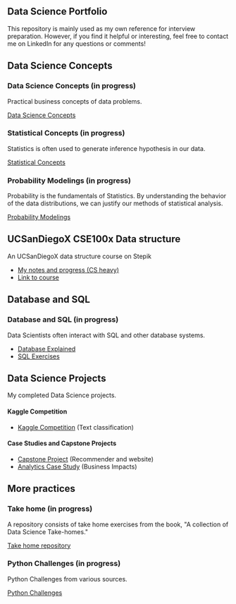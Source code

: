 
## Data Science Portfolio

<!-- <p align="center">
  <img width="600" height="325" src="https://github.com/kammybdeng/data-science-portfolio/blob/master/img/word-cloud3.v2.png">
</p> -->

This repository is mainly used as my own reference for interview preparation. However, if you find it helpful or interesting, feel free to contact me on LinkedIn for any questions or comments!

<!-- You can build a wordcloud too! See my code [here](https://github.com/kammybdeng/data-science-portfolio/blob/master/extra/wordcloud.py). -->

<!-- ## Contents
- [Data Science Concepts](#Data-Science-Concepts)
- [UCSanDiegoX CSE100x (Data Structure)](#UCSanDiegoX-CSE100x-Data-Structure)
- [Database and SQL](#Database-and-SQL)
- [Projects and more practices](#Data-Science-Projects) -->


## Data Science Concepts

### Data Science Concepts (in progress)
Practical business concepts of data problems.

[Data Science Concepts](https://github.com/kammybdeng/data-science-notes/blob/master/general_notes/Data_Science_notes.ipynb)

### Statistical Concepts (in progress)
Statistics is often used to generate inference hypothesis in our data.

[Statistical Concepts](https://github.com/kammybdeng/dsi-interview-prep/blob/master/Stats%20Concepts.ipynb)

### Probability Modelings (in progress)
Probability is the fundamentals of Statistics. By understanding the behavior of the data distributions, we can justify our methods of statistical analysis.

[Probability Modelings](https://github.com/kammybdeng/dsi-interview-prep/blob/master/probability%20simulations.ipynb)


## UCSanDiegoX CSE100x Data structure
An UCSanDiegoX data structure course on Stepik
- [My notes and progress (CS heavy) ](https://github.com/kammybdeng/data-science-portfolio/blob/master/data-structure.md)
- [Link to course](https://stepik.org/course/579/)


## Database and SQL

### Database and SQL (in progress)
Data Scientists often interact with SQL and other database systems.

- [Database Explained](https://github.com/kammybdeng/data-science-notes/blob/master/database-explained.ipynb)
- [SQL Exercises](https://github.com/kammybdeng/data-science-notes/blob/master/sql_exercises.ipynb)



## Data Science Projects

My completed Data Science projects.

#### Kaggle Competition
- [Kaggle Competition](https://github.com/kammybdeng/quora-insincere-question) (Text classification)

#### Case Studies and Capstone Projects
- [Capstone Project](https://github.com/kammybdeng/travel-time-rec) (Recommender and website)
- [Analytics Case Study](https://github.com/kammybdeng/churn-analysis-case-study) (Business Impacts)


## More practices

### Take home (in progress)
A repository consists of take home exercises from the book, "A collection of Data Science Take-homes."

[Take home repository](https://github.com/kammybdeng/take-home-practices)

### Python Challenges (in progress)

Python Challenges from various sources.

[Python Challenges](https://github.com/kammybdeng/dsi-interview-prep/blob/master/python%20challenge/Python%20challenges.ipynb)
